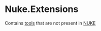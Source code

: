 # Nuke.Extensions

Contains [tools](src/Nuke.Extensions/Tools/) that are not present in [NUKE](https://github.com/nuke-build/nuke/)
